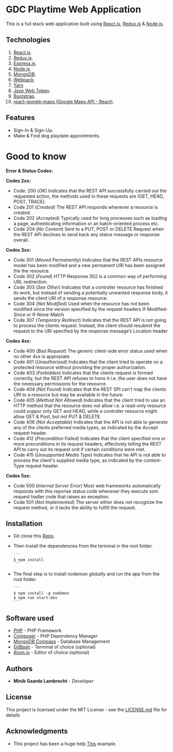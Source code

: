 # **GDC Playtime Web Application**

This is a full stack web application built using [React.js](https://reactjs.org/), [Redux.js](https://redux.js.org/) & [Node.js](https://nodejs.org/en/).

## **Technologies**

1.  [React.js](https://reactjs.org).
2.  [Redux.js](https://redux.js.org).
3.  [Express.js](https://expressjs.com).
4.  [Node.js](https://nodejs.org/en/).
5.  [MongoDB](https://www.mongodb.com).
6.  [Webpack](https://webpack.js.org).
7.  [Yarn](https://yarnpkg.com/en/)
8.  [Json Web Token](https://jwt.io).
9.  [Bootstrap](https://getbootstrap.com).
10. [react-google-maps (Google Maps API - React)](https://github.com/tomchentw/react-google-maps).

## **Features**

-   Sign-In & Sign-Up.
-   Make & Find dog playdate appointments.

# **Good to know**

**Error & Status Codes:**

**Codes 2xx:**

-   Code: 200 (_OK_)
        Indicates that the REST API successfully carried out the requested action, the methods used in these requests are (GET, HEAD,           POST, TRACE).
-   Code 201 (_Created_)
        The REST API responds whenever a resource is created.
-   Code 202 (_Accepted_)
        Typically used for long processes such as loading a page, authenticating information or an batch-oriented process etc.
-   Code 204 (_No Content_)
        Sent to a PUT, POST or DELETE Request when the REST API declines to send back any status message or response overall.

**Codes 3xx:**

-   Code 301 (_Moved Permanently_)
        Indicates that the REST APIs resource model has been modified and a new permanent URI has been assigned the the resource.
-   Code 302 (_Found_)
        HTTP Response 302 is a common way of performing URL redirection.
-   Code 303 (_See Other_)
        Indicates that a controller resource has finished its work, but instead of sending a potentially unwanted response body, it sends the client URI of a response resource.
-   Code 304 (_Not Modified_)
        Used when the resource has not been modified since the version specified by the request headers If-Modified-Since or If-None-Match
-   Code 307 (_Temporary Redirect_)
        Indicates that the REST API is not going to process the clients request. Instead, the client should resubmit the request to the URI specified by the response message’s Location header

**Codes 4xx:**

-   Code 400 (_Bad Request_)
        The generic client-side error status used when no other 4xx is appropiate.
-   Code 401 (_Unauthorized_)
        Indicates that the client tried to operate on a protected resource without providing the proper authorization.
-   Code 403 (_Forbidden_)
        Indicates that the clients request is formed correctly, but the REST API refuses to hono it i.e. the user does not have the nexessary permissions for the resource.
-   Code 404 (_Not Found_)
        Indicates that the REST SPI can't map the clients URI to a resource but may be available in the future.
-   Code 405 (_Method Not Allowed_)
        Indicates that the client tried to use an HTTP method that the resource does not allow i.e. a read-only resource could suppor only GET and HEAD, while a controller resource might allow GET & Post, but not PUT & DELETE.
-   Code 406 (_Not Acceptable_)
        Indicates that the API is not able to generate any of the clients preferred media types, as indicated by the Accept request header.
-   Code 412 (_Precondition Failed_)
        Indicates that the client specified one or more preconditions in its request headers, effectively telling the REST API to carry out its request onlt if certain conditions were met.
-   Code 415 (_Unsupported Media Type_)
        Indicates that he API is not able to process the client's supplied media type, as indicated by the content-Type request header.

**Codes 5xx:**

-   Code 500 (_Internal Server Error_)
        Most web frameworks automatically responds with this reponse status code whenever they execute som request hadler code that raises an exception.
-   Code 501 (_Not Implemented_)
        The server either does not recognize the request method, or it lacks the ability to fulfill the request.

## **Installation**

-   Git clone this [Repo](https://github.com/MinikLambrecht/Gui-Project).
-   Then Install the dependencies from the terminal in   the root folder.

        ```
        $ npm install
        ```
-   The final step is to install nodemon globally and run the app from the root folder.

        ```
        $ npm install -g nodemon
        $ npm run start:dev
        ```

## Software used

-   [PHP](http://php.net/downloads.php) - PHP Framework
-   [Composer](https://getcomposer.org/download/) - PHP Dependency Manager
-   [MongoDB Compass](https://www.mongodb.com/products/compass) - Database Management
-   [GitBash](https://git-scm.com/downloads) - Terminal of choice (optional)
-   [Atom.io](https://atom.io/) - Editor of choice (optional)

## Authors

-   **Minik Gaarde Lambrecht** - _Developer_

## License

This project is licensed under the MIT License - see the [LICENSE.md](LICENSE.md) file for details

## Acknowledgments

-   This project has been a huge help [This](https://appdividend.com/2018/07/18/react-redux-node-mongodb-jwt-authentication/) example.
